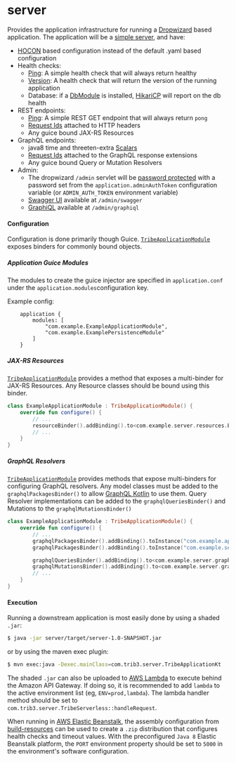 server
======
Provides the application infrastructure for running a [Dropwizard](https://dropwizard.io)
based application.  The application will be a [simple server](https://dropwizard.readthedocs.io/en/stable/manual/configuration.html#simple),
and have:
* [HOCON](https://github.com/trib3/leakycauldron/blob/master/server/src/main/kotlin/com/trib3/server/config/dropwizard/HoconConfigurationFactory.kt) 
  based configuration instead of the default .yaml based configuration
* Health checks:
  * [Ping](https://github.com/trib3/leakycauldron/blob/master/server/src/main/kotlin/com/trib3/server/healthchecks/PingHealthCheck.kt):
    A simple health check that will always return healthy
  * [Version](https://github.com/trib3/leakycauldron/blob/master/server/src/main/kotlin/com/trib3/server/healthchecks/VersionHealthCheck.kt):
    A health check that will return the version of the running application
  * Database: if a [DbModule](https://github.com/trib3/leakycauldron/blob/master/db#dbmodule) is installed, 
    [HikariCP](https://github.com/brettwooldridge/HikariCP/wiki/Dropwizard-HealthChecks)
    will report on the db health
* REST endpoints:
  * [Ping](https://github.com/trib3/leakycauldron/blob/master/server/src/main/kotlin/com/trib3/server/resources/PingResource.kt):
    A simple REST GET endpoint that will always return `pong`
  * [Request Ids](https://github.com/trib3/leakycauldron/blob/master/server/src/main/kotlin/com/trib3/server/filters/RequestIdFilter.kt) 
    attached to HTTP headers
  * Any guice bound JAX-RS Resources
* GraphQL endpoints:
  * java8 time and threeten-extra [Scalars](https://github.com/trib3/leakycauldron/blob/master/server/src/main/kotlin/com/trib3/server/graphql/DateTimeHooks.kt)
  * [Request Ids](https://github.com/trib3/leakycauldron/blob/master/server/src/main/kotlin/com/trib3/server/graphql/RequestIdInstrumentation.kt) 
    attached to the GraphQL response extensions
  * Any guice bound Query or Mutation Resolvers
* Admin:
  * The dropwizard `/admin` servlet will be [password protected](https://github.com/trib3/leakycauldron/blob/master/server/src/main/kotlin/com/trib3/server/filters/AdminAuthFilter.kt)
    with a password set from the `application.adminAuthToken` configuration variable 
    (or `ADMIN_AUTH_TOKEN` environment variable)
  * [Swagger UI](https://github.com/swagger-api/swagger-ui) available at `/admin/swagger`
  * [GraphiQL](https://github.com/graphql/graphiql) available at `/admin/graphiql`

#### Configuration
Configuration is done primarily though Guice.  [`TribeApplicationModule`](https://github.com/trib3/leakycauldron/blob/master/server/src/main/kotlin/com/trib3/server/modules/TribeApplicationModule.kt)
exposes binders for commonly bound objects.  
  
##### Application Guice Modules
The modules to create the guice injector are specified in `application.conf` 
under the `application.modules`configuration key.  

Example config:
```hocon
    application {
        modules: [
            "com.example.ExampleApplicationModule",
            "com.example.ExamplePersistenceModule"
        ]
    }
```

##### JAX-RS Resources
[`TribeApplicationModule`](https://github.com/trib3/leakycauldron/blob/master/server/src/main/kotlin/com/trib3/server/modules/TribeApplicationModule.kt)
provides a method that exposes a multi-binder for JAX-RS Resources.  Any Resource classes
should be bound using this binder.

```kotlin
class ExampleApplicationModule : TribeApplicationModule() {
    override fun configure() {
        // ...
        resourceBinder().addBinding().to<com.example.server.resources.ExampleResource>()
        // ...
    }
}
```

##### GraphQL Resolvers
[`TribeApplicationModule`](https://github.com/trib3/leakycauldron/blob/master/server/src/main/kotlin/com/trib3/server/modules/TribeApplicationModule.kt)
provides methods that expose multi-binders for configuring GraphQL resolvers.  Any model
classes must be added to the `graphqlPackagesBinder()` to allow [GraphQL Kotlin](https://github.com/ExpediaDotCom/graphql-kotlin/)
to use them.  Query Resolver implementations can be added to the `graphqlQueriesBinder()`
and Mutations to the `graphqlMutationsBinder()` 

```kotlin
class ExampleApplicationModule : TribeApplicationModule() {
    override fun configure() {
        // ...
        graphqlPackagesBinder().addBinding().toInstance("com.example.api")
        graphqlPackagesBinder().addBinding().toInstance("com.example.server.graphql")

        graphqlQueriesBinder().addBinding().to<com.example.server.graphql.Query>()
        graphqlMutationsBinder().addBinding().to<com.example.server.graphql.Mutation>()
        // ...
    }
}
```

#### Execution
Running a downstream application is most easily done by using a shaded `.jar`:
```bash
$ java -jar server/target/server-1.0-SNAPSHOT.jar
``` 
or by using the maven exec plugin:
```bash
$ mvn exec:java -Dexec.mainClass=com.trib3.server.TribeApplicationKt 
```
The shaded `.jar` can also be uploaded to [AWS Lambda](https://aws.amazon.com/lambda/) to
execute behind the Amazon API Gateway.  If doing so, it is recommended to add `lambda`
to the active environment list (eg, `ENV=prod,lambda`).  The lambda handler method
should be set to `com.trib3.server.TribeServerless::handleRequest`.

When running in [AWS Elastic Beanstalk](https://aws.amazon.com/elasticbeanstalk/), the
assembly configuration from [build-resources](https://github.com/trib3/leakycauldron/blob/master/build-resources)
can be used to create a `.zip` distribution that configures health checks and timeout
values.  With the preconfigured `Java 8` Elastic Beanstalk platform, the `PORT` environment 
property should be set to `5000` in the environment's software configuration.
